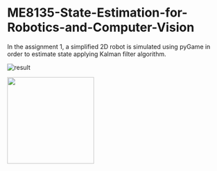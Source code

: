 # ME8135-State-Estimation-for-Robotics-and-Computer-Vision

In the assignment 1, a simplified 2D robot is simulated using pyGame in order to estimate state applying Kalman filter algorithm.

![result](https://user-images.githubusercontent.com/82809946/120168901-a5b26b00-c214-11eb-979d-2b6ac5ccbfc3.png)


<img src="https://user-images.githubusercontent.com/82809946/124395648-795da300-dd1a-11eb-8b29-4b470505c113.gif" width="200" height="200" />


